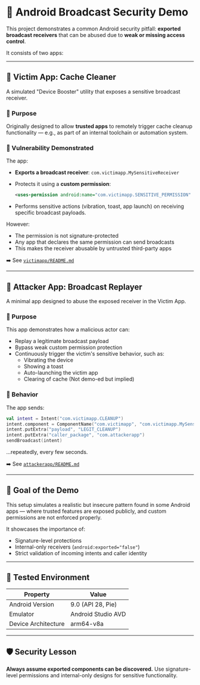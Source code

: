 # 🧪 Android Broadcast Security Demo

This project demonstrates a common Android security pitfall: **exported broadcast receivers** that can be abused due to **weak or missing access control**.

It consists of two apps:

---

## 📱 Victim App: Cache Cleaner

A simulated "Device Booster" utility that exposes a sensitive broadcast receiver.

### 🔹 Purpose

Originally designed to allow **trusted apps** to remotely trigger cache cleanup functionality — e.g., as part of an internal toolchain or automation system.

### 🔹 Vulnerability Demonstrated

The app:

- **Exports a broadcast receiver**:
  `com.victimapp.MySensitiveReceiver`

- Protects it using a **custom permission**:
  ```xml
  <uses-permission android:name="com.victimapp.SENSITIVE_PERMISSION" />
  ```

- Performs sensitive actions (vibration, toast, app launch) on receiving specific broadcast payloads.

However:

- The permission is not signature-protected
- Any app that declares the same permission can send broadcasts
- This makes the receiver abusable by untrusted third-party apps

➡️ See [`victimapp/README.md`](./victimapp/README.md)

---

## 🚨 Attacker App: Broadcast Replayer

A minimal app designed to abuse the exposed receiver in the Victim App.

### 🔹 Purpose

This app demonstrates how a malicious actor can:

- Replay a legitimate broadcast payload
- Bypass weak custom permission protection
- Continuously trigger the victim's sensitive behavior, such as:
  - Vibrating the device
  - Showing a toast
  - Auto-launching the victim app
  - Clearing of cache (Not demo-ed but implied)

### 🔹 Behavior

The app sends:

```kotlin
val intent = Intent("com.victimapp.CLEANUP")
intent.component = ComponentName("com.victimapp", "com.victimapp.MySensitiveReceiver")
intent.putExtra("payload", "LEGIT_CLEANUP")
intent.putExtra("caller_package", "com.attackerapp")
sendBroadcast(intent)
```

...repeatedly, every few seconds.

➡️ See [`attackerapp/README.md`](./attackerapp/README.md)

---

## 🎯 Goal of the Demo

This setup simulates a realistic but insecure pattern found in some Android apps — where trusted features are exposed publicly, and custom permissions are not enforced properly.

It showcases the importance of:

- Signature-level protections
- Internal-only receivers (`android:exported="false"`)
- Strict validation of incoming intents and caller identity

---

## 🧪 Tested Environment

| Property             | Value                          |
|----------------------|-------------------------------|
| Android Version      | 9.0 (API 28, Pie)              |
| Emulator             | Android Studio AVD             |
| Device Architecture  | arm64-v8a                      |

---

## 🛡️ Security Lesson

**Always assume exported components can be discovered.**
Use signature-level permissions and internal-only designs for sensitive functionality.
